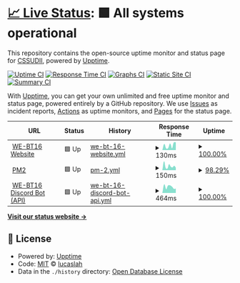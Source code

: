 # [📈 Live Status](https://cssudii.github.io/uptime): <!--live status--> **🟩 All systems operational**

This repository contains the open-source uptime monitor and status page for [CSSUDII](https://cssudii.tk), powered by [Upptime](https://github.com/upptime/upptime).

[![Uptime CI](https://github.com/koj-co/upptime/workflows/Uptime%20CI/badge.svg)](https://github.com/koj-co/upptime/actions?query=workflow%3A%22Uptime+CI%22)
[![Response Time CI](https://github.com/koj-co/upptime/workflows/Response%20Time%20CI/badge.svg)](https://github.com/koj-co/upptime/actions?query=workflow%3A%22Response+Time+CI%22)
[![Graphs CI](https://github.com/koj-co/upptime/workflows/Graphs%20CI/badge.svg)](https://github.com/koj-co/upptime/actions?query=workflow%3A%22Graphs+CI%22)
[![Static Site CI](https://github.com/koj-co/upptime/workflows/Static%20Site%20CI/badge.svg)](https://github.com/koj-co/upptime/actions?query=workflow%3A%22Static+Site+CI%22)
[![Summary CI](https://github.com/koj-co/upptime/workflows/Summary%20CI/badge.svg)](https://github.com/koj-co/upptime/actions?query=workflow%3A%22Summary+CI%22)

With [Upptime](https://upptime.js.org), you can get your own unlimited and free uptime monitor and status page, powered entirely by a GitHub repository. We use [Issues](https://github.com/lucaslah/uptime/issues) as incident reports, [Actions](https://github.com/lucaslah/uptime/actions) as uptime monitors, and [Pages](https://lucaslah.github.io/uptime) for the status page.

<!--start: status pages-->
<!-- This summary is generated by Upptime (https://github.com/upptime/upptime) -->
<!-- Do not edit this manually, your changes will be overwritten -->
<!-- prettier-ignore -->
| URL | Status | History | Response Time | Uptime |
| --- | ------ | ------- | ------------- | ------ |
| <img alt="" src="https://favicons.githubusercontent.com/we-bt16.netlify.app" height="13"> [WE-BT16 Website](https://we-bt16.netlify.app) | 🟩 Up | [we-bt-16-website.yml](https://github.com/CSSUDII/uptime/commits/master/history/we-bt-16-website.yml) | <details><summary><img alt="Response time graph" src="./graphs/we-bt-16-website/response-time-week.png" height="20"> 130ms</summary><br><a href="https://CSSUDII.github.io/uptime/history/we-bt-16-website"><img alt="Response time 205" src="https://img.shields.io/endpoint?url=https%3A%2F%2Fraw.githubusercontent.com%2FCSSUDII%2Fuptime%2Fmaster%2Fapi%2Fwe-bt-16-website%2Fresponse-time.json"></a><br><a href="https://CSSUDII.github.io/uptime/history/we-bt-16-website"><img alt="24-hour response time 217" src="https://img.shields.io/endpoint?url=https%3A%2F%2Fraw.githubusercontent.com%2FCSSUDII%2Fuptime%2Fmaster%2Fapi%2Fwe-bt-16-website%2Fresponse-time-day.json"></a><br><a href="https://CSSUDII.github.io/uptime/history/we-bt-16-website"><img alt="7-day response time 130" src="https://img.shields.io/endpoint?url=https%3A%2F%2Fraw.githubusercontent.com%2FCSSUDII%2Fuptime%2Fmaster%2Fapi%2Fwe-bt-16-website%2Fresponse-time-week.json"></a><br><a href="https://CSSUDII.github.io/uptime/history/we-bt-16-website"><img alt="30-day response time 205" src="https://img.shields.io/endpoint?url=https%3A%2F%2Fraw.githubusercontent.com%2FCSSUDII%2Fuptime%2Fmaster%2Fapi%2Fwe-bt-16-website%2Fresponse-time-month.json"></a><br><a href="https://CSSUDII.github.io/uptime/history/we-bt-16-website"><img alt="1-year response time 205" src="https://img.shields.io/endpoint?url=https%3A%2F%2Fraw.githubusercontent.com%2FCSSUDII%2Fuptime%2Fmaster%2Fapi%2Fwe-bt-16-website%2Fresponse-time-year.json"></a></details> | <details><summary><a href="https://CSSUDII.github.io/uptime/history/we-bt-16-website">100.00%</a></summary><a href="https://CSSUDII.github.io/uptime/history/we-bt-16-website"><img alt="All-time uptime 100.00%" src="https://img.shields.io/endpoint?url=https%3A%2F%2Fraw.githubusercontent.com%2FCSSUDII%2Fuptime%2Fmaster%2Fapi%2Fwe-bt-16-website%2Fuptime.json"></a><br><a href="https://CSSUDII.github.io/uptime/history/we-bt-16-website"><img alt="24-hour uptime 100.00%" src="https://img.shields.io/endpoint?url=https%3A%2F%2Fraw.githubusercontent.com%2FCSSUDII%2Fuptime%2Fmaster%2Fapi%2Fwe-bt-16-website%2Fuptime-day.json"></a><br><a href="https://CSSUDII.github.io/uptime/history/we-bt-16-website"><img alt="7-day uptime 100.00%" src="https://img.shields.io/endpoint?url=https%3A%2F%2Fraw.githubusercontent.com%2FCSSUDII%2Fuptime%2Fmaster%2Fapi%2Fwe-bt-16-website%2Fuptime-week.json"></a><br><a href="https://CSSUDII.github.io/uptime/history/we-bt-16-website"><img alt="30-day uptime 100.00%" src="https://img.shields.io/endpoint?url=https%3A%2F%2Fraw.githubusercontent.com%2FCSSUDII%2Fuptime%2Fmaster%2Fapi%2Fwe-bt-16-website%2Fuptime-month.json"></a><br><a href="https://CSSUDII.github.io/uptime/history/we-bt-16-website"><img alt="1-year uptime 100.00%" src="https://img.shields.io/endpoint?url=https%3A%2F%2Fraw.githubusercontent.com%2FCSSUDII%2Fuptime%2Fmaster%2Fapi%2Fwe-bt-16-website%2Fuptime-year.json"></a></details>
| <img alt="" src="https://favicons.githubusercontent.com/app.pm2.io" height="13"> [PM2](https://app.pm2.io) | 🟩 Up | [pm-2.yml](https://github.com/CSSUDII/uptime/commits/master/history/pm-2.yml) | <details><summary><img alt="Response time graph" src="./graphs/pm-2/response-time-week.png" height="20"> 150ms</summary><br><a href="https://CSSUDII.github.io/uptime/history/pm-2"><img alt="Response time 146" src="https://img.shields.io/endpoint?url=https%3A%2F%2Fraw.githubusercontent.com%2FCSSUDII%2Fuptime%2Fmaster%2Fapi%2Fpm-2%2Fresponse-time.json"></a><br><a href="https://CSSUDII.github.io/uptime/history/pm-2"><img alt="24-hour response time 97" src="https://img.shields.io/endpoint?url=https%3A%2F%2Fraw.githubusercontent.com%2FCSSUDII%2Fuptime%2Fmaster%2Fapi%2Fpm-2%2Fresponse-time-day.json"></a><br><a href="https://CSSUDII.github.io/uptime/history/pm-2"><img alt="7-day response time 150" src="https://img.shields.io/endpoint?url=https%3A%2F%2Fraw.githubusercontent.com%2FCSSUDII%2Fuptime%2Fmaster%2Fapi%2Fpm-2%2Fresponse-time-week.json"></a><br><a href="https://CSSUDII.github.io/uptime/history/pm-2"><img alt="30-day response time 146" src="https://img.shields.io/endpoint?url=https%3A%2F%2Fraw.githubusercontent.com%2FCSSUDII%2Fuptime%2Fmaster%2Fapi%2Fpm-2%2Fresponse-time-month.json"></a><br><a href="https://CSSUDII.github.io/uptime/history/pm-2"><img alt="1-year response time 146" src="https://img.shields.io/endpoint?url=https%3A%2F%2Fraw.githubusercontent.com%2FCSSUDII%2Fuptime%2Fmaster%2Fapi%2Fpm-2%2Fresponse-time-year.json"></a></details> | <details><summary><a href="https://CSSUDII.github.io/uptime/history/pm-2">98.29%</a></summary><a href="https://CSSUDII.github.io/uptime/history/pm-2"><img alt="All-time uptime 99.57%" src="https://img.shields.io/endpoint?url=https%3A%2F%2Fraw.githubusercontent.com%2FCSSUDII%2Fuptime%2Fmaster%2Fapi%2Fpm-2%2Fuptime.json"></a><br><a href="https://CSSUDII.github.io/uptime/history/pm-2"><img alt="24-hour uptime 100.00%" src="https://img.shields.io/endpoint?url=https%3A%2F%2Fraw.githubusercontent.com%2FCSSUDII%2Fuptime%2Fmaster%2Fapi%2Fpm-2%2Fuptime-day.json"></a><br><a href="https://CSSUDII.github.io/uptime/history/pm-2"><img alt="7-day uptime 98.29%" src="https://img.shields.io/endpoint?url=https%3A%2F%2Fraw.githubusercontent.com%2FCSSUDII%2Fuptime%2Fmaster%2Fapi%2Fpm-2%2Fuptime-week.json"></a><br><a href="https://CSSUDII.github.io/uptime/history/pm-2"><img alt="30-day uptime 99.57%" src="https://img.shields.io/endpoint?url=https%3A%2F%2Fraw.githubusercontent.com%2FCSSUDII%2Fuptime%2Fmaster%2Fapi%2Fpm-2%2Fuptime-month.json"></a><br><a href="https://CSSUDII.github.io/uptime/history/pm-2"><img alt="1-year uptime 99.57%" src="https://img.shields.io/endpoint?url=https%3A%2F%2Fraw.githubusercontent.com%2FCSSUDII%2Fuptime%2Fmaster%2Fapi%2Fpm-2%2Fuptime-year.json"></a></details>
| <img alt="" src="https://favicons.githubusercontent.com/834fc166c81e.ngrok.io" height="13"> [WE-BT16 Discord Bot (API)](https://834fc166c81e.ngrok.io) | 🟩 Up | [we-bt-16-discord-bot-api.yml](https://github.com/CSSUDII/uptime/commits/master/history/we-bt-16-discord-bot-api.yml) | <details><summary><img alt="Response time graph" src="./graphs/we-bt-16-discord-bot-api/response-time-week.png" height="20"> 464ms</summary><br><a href="https://CSSUDII.github.io/uptime/history/we-bt-16-discord-bot-api"><img alt="Response time 770" src="https://img.shields.io/endpoint?url=https%3A%2F%2Fraw.githubusercontent.com%2FCSSUDII%2Fuptime%2Fmaster%2Fapi%2Fwe-bt-16-discord-bot-api%2Fresponse-time.json"></a><br><a href="https://CSSUDII.github.io/uptime/history/we-bt-16-discord-bot-api"><img alt="24-hour response time 331" src="https://img.shields.io/endpoint?url=https%3A%2F%2Fraw.githubusercontent.com%2FCSSUDII%2Fuptime%2Fmaster%2Fapi%2Fwe-bt-16-discord-bot-api%2Fresponse-time-day.json"></a><br><a href="https://CSSUDII.github.io/uptime/history/we-bt-16-discord-bot-api"><img alt="7-day response time 464" src="https://img.shields.io/endpoint?url=https%3A%2F%2Fraw.githubusercontent.com%2FCSSUDII%2Fuptime%2Fmaster%2Fapi%2Fwe-bt-16-discord-bot-api%2Fresponse-time-week.json"></a><br><a href="https://CSSUDII.github.io/uptime/history/we-bt-16-discord-bot-api"><img alt="30-day response time 770" src="https://img.shields.io/endpoint?url=https%3A%2F%2Fraw.githubusercontent.com%2FCSSUDII%2Fuptime%2Fmaster%2Fapi%2Fwe-bt-16-discord-bot-api%2Fresponse-time-month.json"></a><br><a href="https://CSSUDII.github.io/uptime/history/we-bt-16-discord-bot-api"><img alt="1-year response time 770" src="https://img.shields.io/endpoint?url=https%3A%2F%2Fraw.githubusercontent.com%2FCSSUDII%2Fuptime%2Fmaster%2Fapi%2Fwe-bt-16-discord-bot-api%2Fresponse-time-year.json"></a></details> | <details><summary><a href="https://CSSUDII.github.io/uptime/history/we-bt-16-discord-bot-api">100.00%</a></summary><a href="https://CSSUDII.github.io/uptime/history/we-bt-16-discord-bot-api"><img alt="All-time uptime 97.17%" src="https://img.shields.io/endpoint?url=https%3A%2F%2Fraw.githubusercontent.com%2FCSSUDII%2Fuptime%2Fmaster%2Fapi%2Fwe-bt-16-discord-bot-api%2Fuptime.json"></a><br><a href="https://CSSUDII.github.io/uptime/history/we-bt-16-discord-bot-api"><img alt="24-hour uptime 100.00%" src="https://img.shields.io/endpoint?url=https%3A%2F%2Fraw.githubusercontent.com%2FCSSUDII%2Fuptime%2Fmaster%2Fapi%2Fwe-bt-16-discord-bot-api%2Fuptime-day.json"></a><br><a href="https://CSSUDII.github.io/uptime/history/we-bt-16-discord-bot-api"><img alt="7-day uptime 100.00%" src="https://img.shields.io/endpoint?url=https%3A%2F%2Fraw.githubusercontent.com%2FCSSUDII%2Fuptime%2Fmaster%2Fapi%2Fwe-bt-16-discord-bot-api%2Fuptime-week.json"></a><br><a href="https://CSSUDII.github.io/uptime/history/we-bt-16-discord-bot-api"><img alt="30-day uptime 97.17%" src="https://img.shields.io/endpoint?url=https%3A%2F%2Fraw.githubusercontent.com%2FCSSUDII%2Fuptime%2Fmaster%2Fapi%2Fwe-bt-16-discord-bot-api%2Fuptime-month.json"></a><br><a href="https://CSSUDII.github.io/uptime/history/we-bt-16-discord-bot-api"><img alt="1-year uptime 97.17%" src="https://img.shields.io/endpoint?url=https%3A%2F%2Fraw.githubusercontent.com%2FCSSUDII%2Fuptime%2Fmaster%2Fapi%2Fwe-bt-16-discord-bot-api%2Fuptime-year.json"></a></details>

<!--end: status pages-->

[**Visit our status website →**](https://cssudii.github.io/uptime)

## 📄 License

- Powered by: [Upptime](https://github.com/upptime/upptime)
- Code: [MIT](./LICENSE) © [lucaslah](https://cssudii.tk)
- Data in the `./history` directory: [Open Database License](https://opendatacommons.org/licenses/odbl/1-0/)
